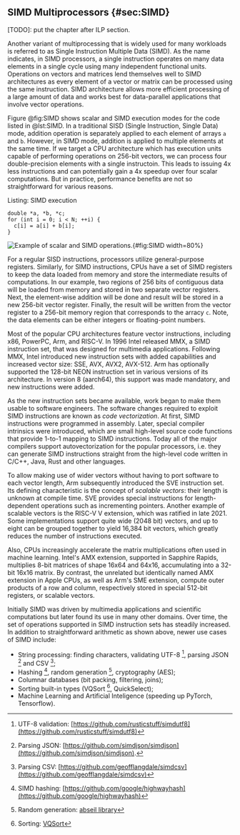 


## SIMD Multiprocessors {#sec:SIMD}

[TODO]: put the chapter after ILP section.

Another variant of multiprocessing that is widely used for many workloads is referred to as Single Instruction Multiple Data (SIMD). As the name indicates, in SIMD processors, a single instruction operates on many data elements in a single cycle using many independent functional units. Operations on vectors and matrices lend themselves well to SIMD architectures as every element of a vector or matrix can be processed using the same instruction. SIMD architecture allows more efficient processing of a large amount of data and works best for data-parallel applications that involve vector operations.

Figure @fig:SIMD shows scalar and SIMD execution modes for the code listed in @lst:SIMD. In a traditional SISD (Single Instruction, Single Data) mode, addition operation is separately applied to each element of arrays `a` and `b`. However, in SIMD mode, addition is applied to multiple elements at the same time. If we target a CPU architecture which has execution units capable of performing operations on 256-bit vectors, we can process four double-precision elements with a single instructoin. This leads to issuing 4x less instructions and can potentially gain a 4x speedup over four scalar computations. But in practice, performance benefits are not so straightforward for various reasons.

Listing: SIMD execution

~~~~ {#lst:SIMD .cpp}
double *a, *b, *c;
for (int i = 0; i < N; ++i) {
  c[i] = a[i] + b[i];
}
~~~~~~~~~~~~~~~~~~~~~~~~~~~~~~~~~~~~~~~~~~~~~~~~~

![Example of scalar and SIMD operations.](../../img/uarch/SIMD.png){#fig:SIMD width=80%}

For a regular SISD instructions, processors utilize general-purpose registers. Similarly, for SIMD instructions, CPUs have a set of SIMD registers to keep the data loaded from memory and store the intermediate results of computations. In our example, two regions of 256 bits of contiguous data will be loaded from memory and stored in two separate vector registers. Next, the element-wise addition will be done and result will be stored in a new 256-bit vector register. Finally, the result will be written from the vector register to a 256-bit memory region that corresponds to the arracy `c`. Note, the data elements can be either integers or floating-point numbers.

Most of the popular CPU architectures feature vector instructions, including x86, PowerPC, Arm, and RISC-V. In 1996 Intel released MMX, a SIMD instruction set, that was designed for multimedia applications. Following MMX, Intel introduced new instruction sets with added capabilities and increased vector size: SSE, AVX, AVX2, AVX-512. Arm has optionally supported the 128-bit NEON instruction set in various versions of its architecture. In version 8 (aarch64), this support was made mandatory, and new instructions were added.

As the new instruction sets became available, work began to make them usable to software engineers. The software changes required to exploit SIMD instructions are known as *code vectorization*. At first, SIMD instructions were programmed in assembly. Later, special compiler intrinsics were introduced, which are small high-level source code functions that provide 1-to-1 mapping to SIMD instructions. Today all of the major compilers support autovectorization for the popular processors, i.e. they can generate SIMD instructions straight from the high-level code written in C/C++, Java, Rust and other languages.

To allow making use of wider vectors without having to port software to each vector length, Arm subsequently introduced the SVE instruction set. Its defining characteristic is the concept of *scalable vectors*: their length is unknown at compile time. SVE provides special instructions for length-dependent operations such as incrementing pointers. Another example of scalable vectors is the RISC-V V extension, which was ratified in late 2021. Some implementations support quite wide (2048 bit) vectors, and up to eight can be grouped together to yield 16,384 bit vectors, which greatly reduces the number of instructions executed.

Also, CPUs increasingly accelerate the matrix multiplications often used in machine learning. Intel's AMX extension, supported in Sapphire Rapids, multiplies 8-bit matrices of shape 16x64 and 64x16, accumulating into a 32-bit 16x16 matrix. By contrast, the unrelated but identically named AMX extension in Apple CPUs, as well as Arm's SME extension, compute outer products of a row and column, respectively stored in special 512-bit registers, or scalable vectors.

Initially SIMD was driven by multimedia applications and scientific computations but later found its use in many other domains. Over time, the set of operations supported in SIMD instruction sets has steadily increased. In addition to straightforward arithmetic as shown above, newer use cases of SIMD include:

- String processing: finding characters, validating UTF-8 [^1], parsing JSON [^2] and CSV [^3];
- Hashing [^4], random generation [^5], cryptography (AES);
- Columnar databases (bit packing, filtering, joins);
- Sorting built-in types (VQSort [^6], QuickSelect);
- Machine Learning and Artificial Inteligence (speeding up PyTorch, Tensorflow).

[^1]: UTF-8 validation: [https://github.com/rusticstuff/simdutf8](https://github.com/rusticstuff/simdutf8)
[^2]: Parsing JSON: [https://github.com/simdjson/simdjson](https://github.com/simdjson/simdjson).
[^3]: Parsing CSV: [https://github.com/geofflangdale/simdcsv](https://github.com/geofflangdale/simdcsv)
[^4]: SIMD hashing: [https://github.com/google/highwayhash](https://github.com/google/highwayhash)
[^5]: Random generation: [abseil library](https://github.com/abseil/abseil-cpp/blob/master/absl/random/internal/randen.h)
[^6]: Sorting: [VQSort](https://github.com/google/highway/tree/master/hwy/contrib/sort)
